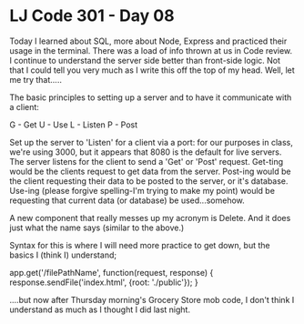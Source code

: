 # LJ Code 301 - Day 08

Today I learned about SQL, more about Node, Express and practiced their usage in the terminal. There was a load of info thrown at us in Code review. I continue to understand the server side better than front-side logic. Not that I could tell you very much as I write this off the top of my head. Well, let me try that.....

The basic principles to setting up a server and to have it communicate with a client:

G - Get
U - Use
L - Listen
P - Post

Set up the server to 'Listen' for a client via a port: for our purposes in class, we're using 3000, but it appears that 8080 is the default for live servers. The server listens for the client to send a 'Get' or 'Post' request. Get-ting would be the clients request to get data from the server. Post-ing would be the client requesting their data to be posted to the server, or it's database. Use-ing (please forgive spelling-I'm trying to make my point) would be requesting that current data (or database) be used...somehow.

A new component that really messes up my acronym is Delete. And it does just what the name says (similar to the above.)

Syntax for this is where I will need more practice to get down, but the basics I (think I) understand;

app.get('/filePathName', function(request, response) {
  response.sendFile('index.html', {root: './public'});
}


....but now after Thursday morning's Grocery Store mob code, I don't think I understand as much as I thought I did last night.
